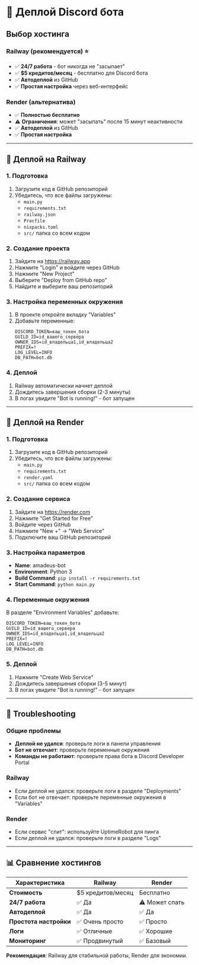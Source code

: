 # 🚀 Деплой Discord бота

## Выбор хостинга

### Railway (рекомендуется) ⭐
- ✅ **24/7 работа** - бот никогда не "засыпает"
- ✅ **$5 кредитов/месяц** - бесплатно для Discord бота
- ✅ **Автодеплой** из GitHub
- ✅ **Простая настройка** через веб-интерфейс

### Render (альтернатива)
- ✅ **Полностью бесплатно**
- ⚠️ **Ограничения**: может "засыпать" после 15 минут неактивности
- ✅ **Автодеплой** из GitHub
- ✅ **Простая настройка**

---

## 🚀 Деплой на Railway

### 1. Подготовка
1. Загрузите код в GitHub репозиторий
2. Убедитесь, что все файлы загружены:
   - `main.py`
   - `requirements.txt`
   - `railway.json`
   - `Procfile`
   - `nixpacks.toml`
   - `src/` папка со всем кодом

### 2. Создание проекта
1. Зайдите на https://railway.app
2. Нажмите "Login" и войдите через GitHub
3. Нажмите "New Project"
4. Выберите "Deploy from GitHub repo"
5. Найдите и выберите ваш репозиторий

### 3. Настройка переменных окружения
1. В проекте откройте вкладку "Variables"
2. Добавьте переменные:
   ```
   DISCORD_TOKEN=ваш_токен_бота
   GUILD_ID=id_вашего_сервера
   OWNER_IDS=id_владельца1,id_владельца2
   PREFIX=!
   LOG_LEVEL=INFO
   DB_PATH=bot.db
   ```

### 4. Деплой
1. Railway автоматически начнет деплой
2. Дождитесь завершения сборки (2-3 минуты)
3. В логах увидите "Bot is running!" - бот запущен

---

## 🚀 Деплой на Render

### 1. Подготовка
1. Загрузите код в GitHub репозиторий
2. Убедитесь, что все файлы загружены:
   - `main.py`
   - `requirements.txt`
   - `render.yaml`
   - `src/` папка со всем кодом

### 2. Создание сервиса
1. Зайдите на https://render.com
2. Нажмите "Get Started for Free"
3. Войдите через GitHub
4. Нажмите "New +" → "Web Service"
5. Подключите ваш GitHub репозиторий

### 3. Настройка параметров
- **Name**: amadeus-bot
- **Environment**: Python 3
- **Build Command**: `pip install -r requirements.txt`
- **Start Command**: `python main.py`

### 4. Переменные окружения
В разделе "Environment Variables" добавьте:
```
DISCORD_TOKEN=ваш_токен_бота
GUILD_ID=id_вашего_сервера
OWNER_IDS=id_владельца1,id_владельца2
PREFIX=!
LOG_LEVEL=INFO
DB_PATH=bot.db
```

### 5. Деплой
1. Нажмите "Create Web Service"
2. Дождитесь завершения сборки (3-5 минут)
3. В логах увидите "Bot is running!" - бот запущен

---

## 🔧 Troubleshooting

### Общие проблемы
- **Деплой не удался**: проверьте логи в панели управления
- **Бот не отвечает**: проверьте переменные окружения
- **Команды не работают**: проверьте права бота в Discord Developer Portal

### Railway
- Если деплой не удался: проверьте логи в разделе "Deployments"
- Если бот не отвечает: проверьте переменные окружения в "Variables"

### Render
- Если сервис "спит": используйте UptimeRobot для пинга
- Если деплой не удался: проверьте логи в разделе "Logs"

---

## 📊 Сравнение хостингов

| Характеристика | Railway | Render |
|---|---|---|
| **Стоимость** | $5 кредитов/месяц | Бесплатно |
| **24/7 работа** | ✅ Да | ⚠️ Может спать |
| **Автодеплой** | ✅ Да | ✅ Да |
| **Простота настройки** | ✅ Очень просто | ✅ Просто |
| **Логи** | ✅ Отличные | ✅ Хорошие |
| **Мониторинг** | ✅ Продвинутый | ✅ Базовый |

**Рекомендация**: Railway для стабильной работы, Render для экономии.
